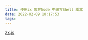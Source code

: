 ```yaml
---
title: 使用zx 库在Node 中编写Shell 脚本
date: 2022-02-09 10:17:53
tags:
---
```



[zx.js](https://github.com/google/zx)